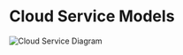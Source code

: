 # Cloud Service Models

![Cloud Service Diagram](C:\\Dev\\suds\\assets\\images\\cloud-service-models.drawio.svg)
